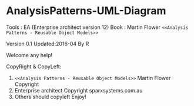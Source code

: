 # AnalysisPatterns-UML-Diagram
Tools : EA (Enterprise architect version 12)
Book  : Martin Flower `<<Analysis Patterns - Reusable Object Models>>`

Version 0.1 Updated:2016-04 By R

Welcome any help!

CopyRight & CopyLeft:
1. `<<Analysis Patterns - Reusable Object Models>>` Martin Flower Copyright
2. Enterprise architect Copyright sparxsystems.com.au
3. Others should copyleft
Enjoy!
